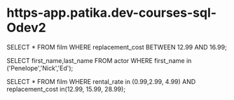 # https-app.patika.dev-courses-sql-Odev2

SELECT * FROM film
WHERE replacement_cost BETWEEN 12.99 AND 16.99;

SELECT first_name,last_name FROM actor
WHERE first_name in  ('Penelope','Nick','Ed');

SELECT * FROM film 
WHERE rental_rate in (0.99,2.99, 4.99) AND replacement_cost in(12.99, 15.99, 28.99);
